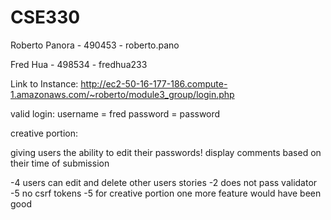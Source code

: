 # CSE330
Roberto Panora - 490453 - roberto.pano

Fred Hua - 498534 - fredhua233


Link to Instance: http://ec2-50-16-177-186.compute-1.amazonaws.com/~roberto/module3_group/login.php

valid login:
username = fred
password = password

creative portion:

giving users the ability to edit their passwords!
display comments based on their time of submission


-4 users can edit and delete other users stories
-2 does not pass validator
-5 no csrf tokens
-5 for creative portion one more feature would have been good
